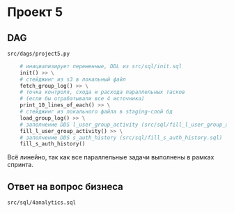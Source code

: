 # Проект 5

## DAG

```bash
src/dags/project5.py
```

```python
    # инициализирует переменные, DDL из src/sql/init.sql
    init() >> \
    # стейджинг из s3 в локальный файл
    fetch_group_log() >> \
    # точка контроля, схода и расхода параллельных тасков
    # (если бы отрабатывали все 4 источника)
    print_10_lines_of_each() >> \
    # стейджинг из локального файла в staging-слой бд
    load_group_log() >> \
    # заполнение DDS l_user_group_activity (src/sql/fill_l_user_group_activity.sql)
    fill_l_user_group_activity() >> \
    # заполнение DDS s_auth_history (src/sql/fill_s_auth_history.sql)
    fill_s_auth_history()
```

Всё линейно, так как все параллельные задачи выполнены в рамках спринта.

## Ответ на вопрос бизнеса

```bash
src/sql/4analytics.sql
```